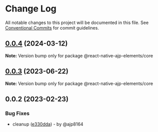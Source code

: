 # Change Log

All notable changes to this project will be documented in this file.
See [Conventional Commits](https://conventionalcommits.org) for commit guidelines.

## [0.0.4](https://github.com/ajp8164/react-native-ajp-elements/compare/@react-native-ajp-elements/core@0.0.3...@react-native-ajp-elements/core@0.0.4) (2024-03-12)

**Note:** Version bump only for package @react-native-ajp-elements/core

## [0.0.3](https://github.com/ajp8164/react-native-ajp-elements/compare/@react-native-ajp-elements/core@0.0.2...@react-native-ajp-elements/core@0.0.3) (2023-06-22)

**Note:** Version bump only for package @react-native-ajp-elements/core

## 0.0.2 (2023-02-23)

### Bug Fixes

* cleanup ([e330dda](https://github.com/ajp8164/react-native-ajp-elements/commit/e330ddad7fb446b3c145b55dd3f98fc68397c8e4)) - by @ajp8164
